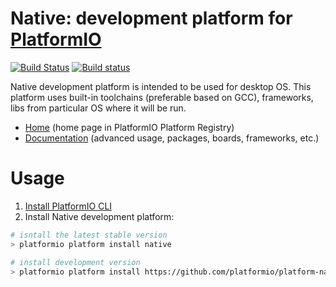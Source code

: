 # Native: development platform for [PlatformIO](http://platformio.org)
[![Build Status](https://travis-ci.org/platformio/platform-native.svg?branch=develop)](https://travis-ci.org/platformio/platform-native)
[![Build status](https://ci.appveyor.com/api/projects/status/bxxdqmovprfd7vsu/branch/develop?svg=true)](https://ci.appveyor.com/project/ivankravets/platform-native/branch/develop)


Native development platform is intended to be used for desktop OS. This platform uses built-in toolchains (preferable based on GCC), frameworks, libs from particular OS where it will be run.

* [Home](http://platformio.org/platforms/native) (home page in PlatformIO Platform Registry)
* [Documentation](http://docs.platformio.org/en/latest/platforms/native.html) (advanced usage, packages, boards, frameworks, etc.)

# Usage

1. [Install PlatformIO CLI](http://docs.platformio.org/en/latest/installation.html)
2. Install Native development platform:
```bash
# isntall the latest stable version
> platformio platform install native

# install development version
> platformio platform install https://github.com/platformio/platform-native/archive/develop.zip
```
